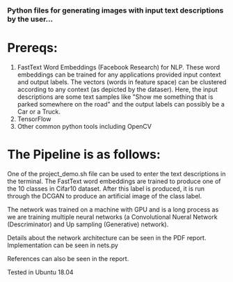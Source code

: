 ### Python files for generating images with input text descriptions by the user...


# Prereqs:
1) FastText Word Embeddings (Facebook Research) for NLP.
These word embeddings can be trained for any applications provided input context and output labels. The vectors (words in feature space) can be clustered according to any context (as depicted by the dataser). Here, the input descriptions are some text samples like "Show me something that is parked somewhere on the road" and the output labels can possibly be a Car or a Truck. 
2) TensorFlow 
3) Other common python tools including OpenCV

# The Pipeline is as follows: 
One of the project_demo.sh file can be used to enter the text descriptions in the terminal. The FastText word embeddings are trained to produce one of the 10 classes in Cifar10 dataset. After this label is produced, it is run through the DCGAN to produce an artificial image of the class label.

The network was trained on a machine with GPU and is a long process as we are training multiple neural networks (a Convolutional Nueral Network (Descriminator) and Up sampling (Generative) network). 

Details about the network architecture can be seen in the PDF report. Implementation can be seen in nets.py

References can also be seen in the report.

Tested in Ubuntu 18.04
